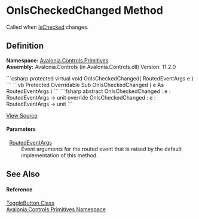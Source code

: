 # OnIsCheckedChanged Method


Called when <a href="P_Avalonia_Controls_Primitives_ToggleButton_IsChecked">IsChecked</a> changes.



## Definition
**Namespace:** <a href="N_Avalonia_Controls_Primitives">Avalonia.Controls.Primitives</a>  
**Assembly:** Avalonia.Controls (in Avalonia.Controls.dll) Version: 11.2.0

<Tabs groupId="api-code-preview">
<TabItem value="csharp" label="C#">
```csharp
protected virtual void OnIsCheckedChanged(
	RoutedEventArgs e
)
```
</TabItem>
<TabItem value="vb" label="VB">
```vb
Protected Overridable Sub OnIsCheckedChanged ( 
	e As RoutedEventArgs
)
```
</TabItem>
<TabItem value="fsharp" label="F#">
```fsharp
abstract OnIsCheckedChanged : 
        e : RoutedEventArgs -> unit 
override OnIsCheckedChanged : 
        e : RoutedEventArgs -> unit 
```
</TabItem>
</Tabs>



<a href="https://github.com/AvaloniaUI/Avalonia/tree/master/src/Avalonia.Controls/Primitives/ToggleButton.cs#L204" title="View the source code">View Source</a>



#### Parameters
<dl><dt>  <a href="T_Avalonia_Interactivity_RoutedEventArgs">RoutedEventArgs</a></dt><dd>Event arguments for the routed event that is raised by the default implementation of this method.</dd></dl>

## See Also


#### Reference
<a href="T_Avalonia_Controls_Primitives_ToggleButton">ToggleButton Class</a>  
<a href="N_Avalonia_Controls_Primitives">Avalonia.Controls.Primitives Namespace</a>  

